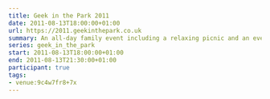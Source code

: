 ```yaml
---
title: Geek in the Park 2011
date: 2011-08-13T18:00:00+01:00
url: https://2011.geekinthepark.co.uk
summary: An all-day family event including a relaxing picnic and an evening of illuminating talks by web industry leaders.
series: geek_in_the_park
start: 2011-08-13T18:00:00+01:00
end: 2011-08-13T21:30:00+01:00
participant: true
tags:
- venue:9c4w7fr8+7x
---
```

